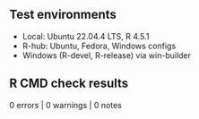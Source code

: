 ## Test environments
- Local: Ubuntu 22.04.4 LTS, R 4.5.1
- R-hub: Ubuntu, Fedora, Windows configs
- Windows (R-devel, R-release) via win-builder

## R CMD check results
0 errors | 0 warnings | 0 notes
